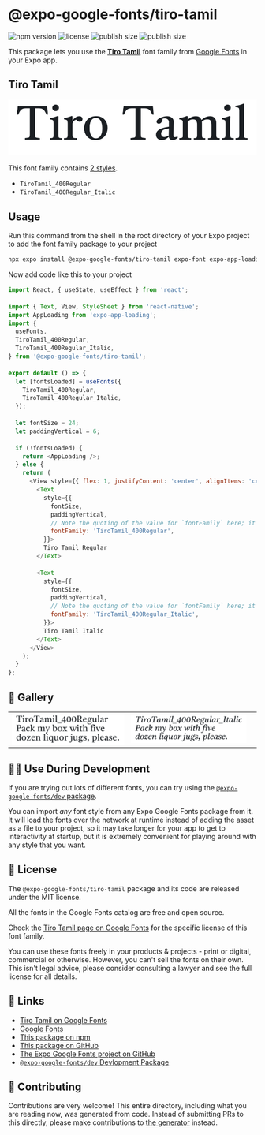 # @expo-google-fonts/tiro-tamil

![npm version](https://flat.badgen.net/npm/v/@expo-google-fonts/tiro-tamil)
![license](https://flat.badgen.net/github/license/expo/google-fonts)
![publish size](https://flat.badgen.net/packagephobia/install/@expo-google-fonts/tiro-tamil)
![publish size](https://flat.badgen.net/packagephobia/publish/@expo-google-fonts/tiro-tamil)

This package lets you use the [**Tiro Tamil**](https://fonts.google.com/specimen/Tiro+Tamil) font family from [Google Fonts](https://fonts.google.com/) in your Expo app.

## Tiro Tamil

![Tiro Tamil](./font-family.png)

This font family contains [2 styles](#-gallery).

- `TiroTamil_400Regular`
- `TiroTamil_400Regular_Italic`

## Usage

Run this command from the shell in the root directory of your Expo project to add the font family package to your project
```sh
npx expo install @expo-google-fonts/tiro-tamil expo-font expo-app-loading
```

Now add code like this to your project
```js
import React, { useState, useEffect } from 'react';

import { Text, View, StyleSheet } from 'react-native';
import AppLoading from 'expo-app-loading';
import {
  useFonts,
  TiroTamil_400Regular,
  TiroTamil_400Regular_Italic,
} from '@expo-google-fonts/tiro-tamil';

export default () => {
  let [fontsLoaded] = useFonts({
    TiroTamil_400Regular,
    TiroTamil_400Regular_Italic,
  });

  let fontSize = 24;
  let paddingVertical = 6;

  if (!fontsLoaded) {
    return <AppLoading />;
  } else {
    return (
      <View style={{ flex: 1, justifyContent: 'center', alignItems: 'center' }}>
        <Text
          style={{
            fontSize,
            paddingVertical,
            // Note the quoting of the value for `fontFamily` here; it expects a string!
            fontFamily: 'TiroTamil_400Regular',
          }}>
          Tiro Tamil Regular
        </Text>

        <Text
          style={{
            fontSize,
            paddingVertical,
            // Note the quoting of the value for `fontFamily` here; it expects a string!
            fontFamily: 'TiroTamil_400Regular_Italic',
          }}>
          Tiro Tamil Italic
        </Text>
      </View>
    );
  }
};

```

## 🔡 Gallery


||||
|-|-|-|
|![TiroTamil_400Regular](./TiroTamil_400Regular.ttf.png)|![TiroTamil_400Regular_Italic](./TiroTamil_400Regular_Italic.ttf.png)|||


## 👩‍💻 Use During Development

If you are trying out lots of different fonts, you can try using the [`@expo-google-fonts/dev` package](https://github.com/expo/google-fonts/tree/master/font-packages/dev#readme).

You can import *any* font style from any Expo Google Fonts package from it. It will load the fonts
over the network at runtime instead of adding the asset as a file to your project, so it may take longer
for your app to get to interactivity at startup, but it is extremely convenient
for playing around with any style that you want.

## 📖 License

The `@expo-google-fonts/tiro-tamil` package and its code are released under the MIT license.

All the fonts in the Google Fonts catalog are free and open source.

Check the [Tiro Tamil page on Google Fonts](https://fonts.google.com/specimen/Tiro+Tamil) for the specific license of this font family.

You can use these fonts freely in your products & projects - print or digital, commercial or otherwise. However, you can't sell the fonts on their own. This isn't legal advice, please consider consulting a lawyer and see the full license for all details.

## 🔗 Links

- [Tiro Tamil on Google Fonts](https://fonts.google.com/specimen/Tiro+Tamil)
- [Google Fonts](https://fonts.google.com/)
- [This package on npm](https://www.npmjs.com/package/@expo-google-fonts/tiro-tamil)
- [This package on GitHub](https://github.com/expo/google-fonts/tree/master/font-packages/tiro-tamil)
- [The Expo Google Fonts project on GitHub](https://github.com/expo/google-fonts)
- [`@expo-google-fonts/dev` Devlopment Package](https://github.com/expo/google-fonts/tree/master/font-packages/dev)

## 🤝 Contributing

Contributions are very welcome! This entire directory, including what you are reading now, was generated from code. Instead of submitting PRs to this directly, please make contributions to [the generator](https://github.com/expo/google-fonts/tree/master/packages/generator) instead.
